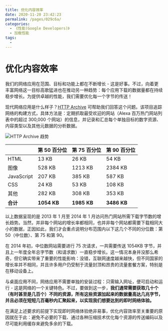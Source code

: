 ```yaml
---
title: 优化内容效率
date: 2020-11-20 23:42:23
permalink: /pages/029c6a/
categories:
  - 《性能(Google Developers)》
  - 加载性能
tags:
  -
---
```


# 优化内容效率

我们的网络应用在范围、目标和功能上都在不断增长 - 这是好事。不过，向着更丰富网络这一目标高歌猛进也在推动另一种趋势：每个应用下载的数据量都在持续稳步增长。为提供卓越的性能，我们需要优化每一个字节的传送！

现代网络应用是什么样子？[HTTP Archive](http://httparchive.org/) 可帮助我们回答这个问题。该项目追踪网络的构建方式，具体方法是：定期抓取最受欢迎的网站（Alexa 百万热门网站列表中的超过 300,000 个网站）的信息，并记录和汇总每个单独目标的数字资源、内容类型以及其他元数据的分析数据。

![HTTP Archive 趋势](https://developers.google.cn/web/fundamentals/performance/optimizing-content-efficiency/images/http-archive-trends.png)

|            | 第 50 百分位 | 第 75 百分位 | 第 90 百分位 |
| :--------- | :----------- | :----------- | :----------- |
| HTML       | 13 KB        | 26 KB        | 54 KB        |
| 图像       | 528 KB       | 1213 KB      | 2384 KB      |
| JavaScript | 207 KB       | 385 KB       | 587 KB       |
| CSS        | 24 KB        | 53 KB        | 108 KB       |
| 其他       | 282 KB       | 308 KB       | 353 KB       |
| **合计**   | **1054 KB**  | **1985 KB**  | **3486 KB**  |

以上数据呈现的是 2013 年 1 月至 2014 年 1 月访问热门网站所需下载字节数的增长趋势。当然，并非每个网站的增长率都相同，也并非每个网站都需要下载相同大小的数据，正因如此，我们才会重点说明分布范围内以下这几个不同的分位数：第 50（中位数）、第 75 和第 90。

在 2014 年初，中位数网站需要进行 75 次请求，一共需要传送 1054KB 字节，并且上一年度全年总字节数（和请求数）一直稳步增长。这一情况本身并没那么希奇，但它确实带来了重要的性能影响：没错，互联网速度越来越快，但不同国家的增长率并不相同，并且许多用户仍受制于流量封顶和昂贵的流量套餐方案，特别是在移动设备上。

与桌面应用不同，网络应用不需要单独的安装过程：只需输入网址，便可启动和运行 - 这是网络的一个关键特色。不过，要做到这一步，**我们通常需要获取几十个（有时甚至是几百个）不同的资源，所有这些资源加起来的数据量高达几兆字节，并且必须在短短几百毫秒内汇聚起来，以实现我们想要达到的即时网络体验。**

在满足上述要求的前提下实现即时网络体验绝非易事，优化内容效率至关重要的原因就在于此：避免不必要的下载、通过各种压缩技术优化每个资源的传送编码以及尽可能利用缓存来避免多余的下载。
